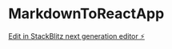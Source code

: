 # MarkdownToReactApp

[Edit in StackBlitz next generation editor ⚡️](https://stackblitz.com/~/github.com/saikrishnaKrish/MarkdownToReactApp)